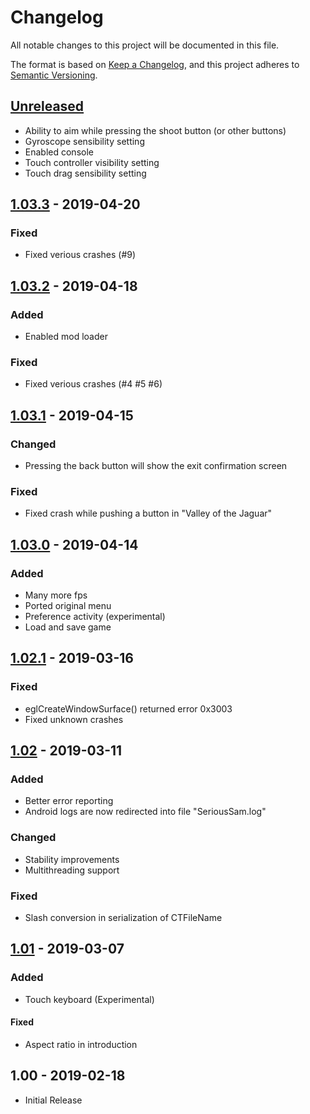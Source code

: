 # Changelog
All notable changes to this project will be documented in this file.

The format is based on [Keep a Changelog](https://keepachangelog.com/en/1.0.0/),
and this project adheres to [Semantic Versioning](https://semver.org/spec/v2.0.0.html).

## [Unreleased]
- Ability to aim while pressing the shoot button (or other buttons)
- Gyroscope sensibility setting
- Enabled console
- Touch controller visibility setting
- Touch drag sensibility setting

## [1.03.3] - 2019-04-20
### Fixed
- Fixed verious crashes (#9)

## [1.03.2] - 2019-04-18
### Added
- Enabled mod loader
### Fixed
- Fixed verious crashes (#4 #5 #6)

## [1.03.1] - 2019-04-15
### Changed
- Pressing the back button will show the exit confirmation screen
### Fixed
- Fixed crash while pushing a button in "Valley of the Jaguar"

## [1.03.0] - 2019-04-14
### Added
- Many more fps
- Ported original menu
- Preference activity (experimental)
- Load and save game

## [1.02.1] - 2019-03-16
### Fixed
- eglCreateWindowSurface() returned error 0x3003
- Fixed unknown crashes

## [1.02] - 2019-03-11
### Added
- Better error reporting
- Android logs are now redirected into file "SeriousSam.log"
### Changed
- Stability improvements
- Multithreading support
### Fixed
- Slash conversion in serialization of CTFileName

## [1.01] - 2019-03-07
### Added
- Touch keyboard (Experimental)
#### Fixed
- Aspect ratio in introduction

## 1.00 - 2019-02-18
- Initial Release

[Unreleased]: https://github.com/aarcangeli/Serious-Sam-Android/compare/v1.03.3...HEAD
[1.03.3]: https://github.com/aarcangeli/Serious-Sam-Android/compare/v1.03.2...v1.03.3
[1.03.2]: https://github.com/aarcangeli/Serious-Sam-Android/compare/v1.03.1...v1.03.2
[1.03.1]: https://github.com/aarcangeli/Serious-Sam-Android/compare/v1.03.0...v1.03.1
[1.03.0]: https://github.com/aarcangeli/Serious-Sam-Android/compare/v1.02.1...v1.03.0
[1.02.1]: https://github.com/aarcangeli/Serious-Sam-Android/compare/v1.02...v1.02.1
[1.02]: https://github.com/aarcangeli/Serious-Sam-Android/compare/v1.01...v1.02
[1.01]: https://github.com/aarcangeli/Serious-Sam-Android/compare/v1.00...v1.01
